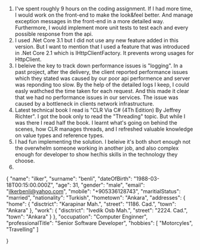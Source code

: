 1. I've spent roughly 9 hours on the coding assignment. If I had more time, I would work on the front-end to make the look&feel better. And manage exception messages in the front-end in a more detailed way. Furthermore, I would implement more unit tests to test each and every possible response from the api.
2. I used .Net Core 3.1 but I did not use any new feature added in this version. But I want to mention that I used a feature that was introduced in .Net Core 2.1 which is IHttpClientFactory.
	It prevents wrong usages for HttpClient.
3. I beleive the key to track down performance issues is "logging". In a past project, after the delivery, the client reported performance issues which they stated was caused by our poor api performence and server was reponding too slow. By the help of the detailed logs I keep, I could easly wathched the time taken for each request. And this made it clear that we had no performance issues in our services. The issue was caused by a bottleneck in clients network infrastructure.
4. Latest technical book I read is "CLR Via C# (4Th Edition) By Jeffrey Richter". I got the book only to read the "Threading" topic. But while I was there I read half the book. I learnt what's going on behind the scenes, how CLR manages threads, and I refreshed valuable knowledge on value types and reference types.
5. I had fun implementing the solution. I beleive it's both short enough not the overwhelm someone working in another job, and also complex enough for developer to show her/his skills in the technology they choose.
6.
 {
  "name": "ilker",
  "surname": "benli",
  "dateOfBirth": "1988-03-18T00:15:00.000Z",
  "age": 31,
  "gender": "male",
  "email": "ilkerbenli@yahoo.com",
  "mobile": "+905336128743",
  "maritialStatus": "married",
  "nationality": "Turkish",
  "hometown": "Ankara",
  "addresses": {
    "home": {
      "disctrict": "Karapinar Mah.",
      "street": "1186. Cad.",
      "town": "Ankara"
    },
    "work": {
      "disctrict": "Ivedik Osb Mah.",
      "street": "2224. Cad.",
      "town": "Ankara"
    }
  },
  "occupation": "Computer Enginner",
  "professionalTitle": "Senior Software Developer",
  "hobbies": [
    "Motorcyles",
    "Travelling"
  ]

}
